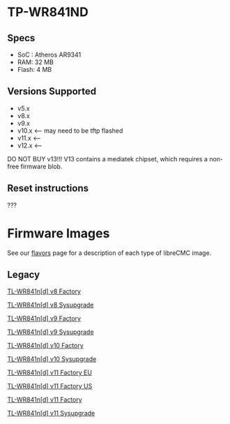 # TP-WR841ND

## Specs

* SoC : Atheros AR9341
* RAM: 32 MB
* Flash: 4 MB

## Versions Supported

* v5.x
* v8.x
* v9.x
* v10.x <-- may need to be tftp flashed
* v11.x <--
* v12.x <--


DO NOT BUY v13!!! V13 contains a mediatek
chipset, which requires a non-free firmware
blob.

## Reset instructions

???

# Firmware Images

See our [flavors](https://librecmc.org/flavors.html) page for a description of each type of libreCMC image.

## Legacy
[TL-WR841n[d] v8 Factory](https://librecmc.org/librecmc/downloads/snapshots/current/legacy/ar71xx/generic/librecmc-ar71xx-generic-tl-wr841-v8-squashfs-factory.bin)

[TL-WR841n[d] v8 Sysupgrade](https://librecmc.org/librecmc/downloads/snapshots/current/legacy/ar71xx/generic/librecmc-ar71xx-generic-tl-wr841-v8-squashfs-sysupgrade.bin)


[TL-WR841n[d] v9 Factory](https://librecmc.org/librecmc/downloads/snapshots/current/legacy/ar71xx/generic/librecmc-ar71xx-generic-tl-wr841-v9-squashfs-factory.bin)

[TL-WR841n[d] v9 Sysupgrade](https://librecmc.org/librecmc/downloads/snapshots/current/legacy/ar71xx/generic/librecmc-ar71xx-generic-tl-wr841-v9-squashfs-sysupgrade.bin)


[TL-WR841n[d] v10 Factory](https://librecmc.org/librecmc/downloads/snapshots/current/legacy/ar71xx/generic/librecmc-ar71xx-generic-tl-wr841-v10-squashfs-factory.bin)

[TL-WR841n[d] v10 Sysupgrade](https://librecmc.org/librecmc/downloads/snapshots/current/legacy/ar71xx/generic/librecmc-ar71xx-generic-tl-wr841-v10-squashfs-sysupgrade.bin)


[TL-WR841n[d] v11 Factory EU](https://librecmc.org/librecmc/downloads/snapshots/current/legacy/ar71xx/generic/librecmc-ar71xx-generic-tl-wr841-v11-squashfs-factory-eu.bin)

[TL-WR841n[d] v11 Factory US](https://librecmc.org/librecmc/downloads/snapshots/current/legacy/ar71xx/generic/librecmc-ar71xx-generic-tl-wr841-v11-squashfs-factory-us.bin)

[TL-WR841n[d] v11 Factory](https://librecmc.org/librecmc/downloads/snapshots/current/legacy/ar71xx/generic/librecmc-ar71xx-generic-tl-wr841-v11-squashfs-factory.bin)

[TL-WR841n[d] v11 Sysupgrade](https://librecmc.org/librecmc/downloads/snapshots/current/legacy/ar71xx/generic/librecmc-ar71xx-generic-tl-wr841-v11-squashfs-sysupgrade.bin)

